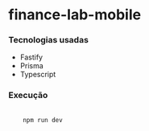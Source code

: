 # finance-lab-mobile

<h3>Tecnologias usadas</h3>
<ul>
  <li>Fastify</li>
  <li>Prisma</li>
  <li>Typescript</li>
</ul>

<h3>Execução</h3>
<pre>
  <code>
    npm run dev
  </code>
</pre>

